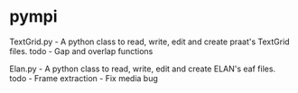 pympi
=====
TextGrid.py - A python class to read, write, edit and create praat's TextGrid files.
  todo      - Gap and overlap functions

Elan.py     - A python class to read, write, edit and create ELAN's eaf files.
  todo      - Frame extraction
            - Fix media bug
